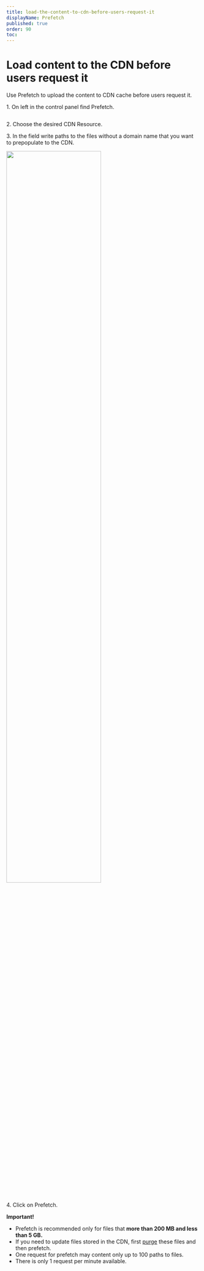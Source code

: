 ```yaml
---
title: load-the-content-to-cdn-before-users-request-it
displayName: Prefetch
published: true
order: 90
toc:
---
```

# Load content to the CDN before users request it

Use Prefetch to upload the content to CDN cache before users request it. 

1\. On left in the control panel find Prefetch.  
  
<img src="https://assets.gcore.pro/docs/cdn/load-the-content-to-cdn-before-users-request-it/chrome_2017-04-11_19-12-13.png" alt="">  
  
2\. Choose the desired CDN Resource.

3\. In the field write paths to the files without a domain name that you want to prepopulate to the CDN.

<img src="https://assets.gcore.pro/docs/cdn/load-the-content-to-cdn-before-users-request-it/Screenshot-2018-1-1_G-Core_Labs___________CDN-_________________.png" alt="" width="70%">  

4\. Click on Prefetch.

**Important!** 

 - Prefetch is recommended only for files that **more than 200 MB and less than 5 GB.**
 - If you need to update files stored in the CDN, first <a href="https://gcore.com/docs/cdn/purge/clear-cdn-resource-cache-by-url-pattern-or-all" target="_blank">purge</a> these files and then prefetch.
 - One request for prefetch may content only up to 100 paths to files.
 - There is only 1 request per minute available.